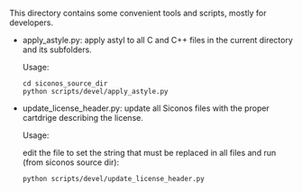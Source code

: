 This directory contains some convenient tools and scripts, mostly for developers.

* apply_astyle.py: apply astyl to all C and C++ files in the current directory and its subfolders.

    Usage:
    
    ```
    cd siconos_source_dir
    python scripts/devel/apply_astyle.py
    ```
    
* update_license_header.py: update all Siconos files with the proper cartdrige describing the license.
  
  Usage:
  
  edit the file to set the string that must be replaced in all files and run (from siconos source dir):
      
  ```
  python scripts/devel/update_license_header.py
  ```

